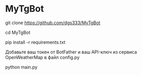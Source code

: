 # MyTgBot

git clone https://github.com/dgs333/MyTgBot

cd MyTgBot

pip install -r requirements.txt

Добавьте ваш токен от BotFather и ваш API-ключ из сервиса OpenWeatherMap в файл config.py

python main.py
